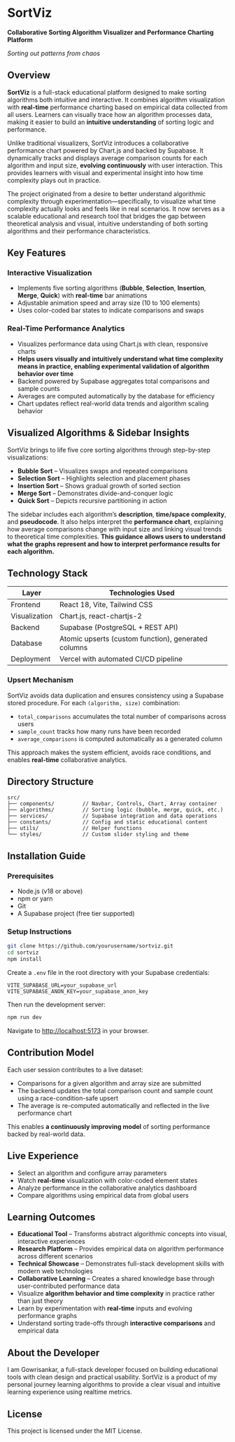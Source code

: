 # SortViz
**Collaborative Sorting Algorithm Visualizer and Performance Charting Platform**

*Sorting out patterns from chaos*

## Overview

**SortViz** is a full-stack educational platform designed to make sorting algorithms both intuitive and interactive. It combines algorithm visualization with **real-time** performance charting based on empirical data collected from all users. Learners can visually trace how an algorithm processes data, making it easier to build an **intuitive understanding** of sorting logic and performance.

Unlike traditional visualizers, SortViz introduces a collaborative performance chart powered by Chart.js and backed by Supabase. It dynamically tracks and displays average comparison counts for each algorithm and input size, **evolving continuously** with user interaction. This provides learners with visual and experimental insight into how time complexity plays out in practice.

The project originated from a desire to better understand algorithmic complexity through experimentation—specifically, to visualize what time complexity actually looks and feels like in real scenarios. It now serves as a scalable educational and research tool that bridges the gap between theoretical analysis and visual, intuitive understanding of both sorting algorithms and their performance characteristics.

## Key Features

### Interactive Visualization

- Implements five sorting algorithms (**Bubble**, **Selection**, **Insertion**, **Merge**, **Quick**) with **real-time** bar animations  
- Adjustable animation speed and array size (10 to 100 elements)  
- Uses color-coded bar states to indicate comparisons and swaps  

### Real-Time Performance Analytics

- Visualizes performance data using Chart.js with clean, responsive charts  
- **Helps users visually and intuitively understand what time complexity means in practice, enabling experimental validation of algorithm behavior over time**  
- Backend powered by Supabase aggregates total comparisons and sample counts  
- Averages are computed automatically by the database for efficiency  
- Chart updates reflect real-world data trends and algorithm scaling behavior  

## Visualized Algorithms & Sidebar Insights

SortViz brings to life five core sorting algorithms through step-by-step visualizations:

- **Bubble Sort** – Visualizes swaps and repeated comparisons  
- **Selection Sort** – Highlights selection and placement phases  
- **Insertion Sort** – Shows gradual growth of sorted section  
- **Merge Sort** – Demonstrates divide-and-conquer logic  
- **Quick Sort** – Depicts recursive partitioning in action  

The sidebar includes each algorithm’s **description**, **time/space complexity**, and **pseudocode**. It also helps interpret the **performance chart**, explaining how average comparisons change with input size and linking visual trends to theoretical time complexities. **This guidance allows users to understand what the graphs represent and how to interpret performance results for each algorithm.**

## Technology Stack

| Layer         | Technologies Used                                   |
| ------------- | --------------------------------------------------- |
| Frontend      | React 18, Vite, Tailwind CSS                        |
| Visualization | Chart.js, react-chartjs-2                           |
| Backend       | Supabase (PostgreSQL + REST API)                    |
| Database      | Atomic upserts (custom function), generated columns |
| Deployment    | Vercel with automated CI/CD pipeline                |

### Upsert Mechanism

SortViz avoids data duplication and ensures consistency using a Supabase stored procedure. For each `(algorithm, size)` combination:

- `total_comparisons` accumulates the total number of comparisons across users  
- `sample_count` tracks how many runs have been recorded  
- `average_comparisons` is computed automatically as a generated column  

This approach makes the system efficient, avoids race conditions, and enables **real-time** collaborative analytics.

## Directory Structure

```text
src/
├── components/         // Navbar, Controls, Chart, Array container
├── algorithms/         // Sorting logic (bubble, merge, quick, etc.)
├── services/           // Supabase integration and data operations
├── constants/          // Config and static educational content
├── utils/              // Helper functions
└── styles/             // Custom slider styling and theme
```

## Installation Guide

### Prerequisites

- Node.js (v18 or above)  
- npm or yarn  
- Git  
- A Supabase project (free tier supported)  

### Setup Instructions

```bash
git clone https://github.com/yourusername/sortviz.git
cd sortviz
npm install
```

Create a `.env` file in the root directory with your Supabase credentials:

```env
VITE_SUPABASE_URL=your_supabase_url
VITE_SUPABASE_ANON_KEY=your_supabase_anon_key
```

Then run the development server:

```bash
npm run dev
```

Navigate to [http://localhost:5173](http://localhost:5173) in your browser.

## Contribution Model

Each user session contributes to a live dataset:

- Comparisons for a given algorithm and array size are submitted  
- The backend updates the total comparison count and sample count using a race-condition-safe upsert  
- The average is re-computed automatically and reflected in the live performance chart  

This enables **a continuously improving model** of sorting performance backed by real-world data.

## Live Experience

- Select an algorithm and configure array parameters  
- Watch **real-time** visualization with color-coded element states  
- Analyze performance in the collaborative analytics dashboard  
- Compare algorithms using empirical data from global users  

## Learning Outcomes

- **Educational Tool** – Transforms abstract algorithmic concepts into visual, interactive experiences  
- **Research Platform** – Provides empirical data on algorithm performance across different scenarios  
- **Technical Showcase** – Demonstrates full-stack development skills with modern web technologies  
- **Collaborative Learning** – Creates a shared knowledge base through user-contributed performance data  
- Visualize **algorithm behavior and time complexity** in practice rather than just theory  
- Learn by experimentation with **real-time** inputs and evolving performance graphs  
- Understand sorting trade-offs through **interactive comparisons** and empirical data  

## About the Developer

I am Gowrisankar, a full-stack developer focused on building educational tools with clean design and practical usability. SortViz is a product of my personal journey learning algorithms to provide a clear visual and intuitive learning experience using realtime metrics.


## License

This project is licensed under the MIT License.
